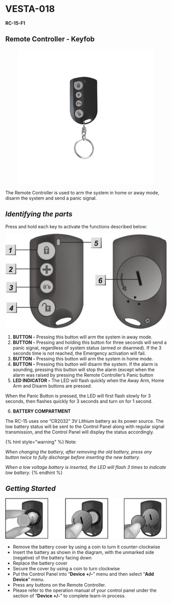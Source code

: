 # VESTA-018

**RC-15-F1**

## **Remote Controller - Keyfob**

<figure><img src=".gitbook/assets/image (15) (1) (1) (1).png" alt=""><figcaption></figcaption></figure>

The Remote Controller is used to arm the system in home or away mode, disarm the system and send a panic signal.

## _**Identifying the parts**_

Press and hold each key to activate the functions described below:

![](<.gitbook/assets/1 (30).jpeg>)

1. **BUTTON -** Pressing this button will arm the system in away mode.
2. **BUTTON -** Pressing and holding this button for three seconds will send a panic signal, regardless of system status (armed or disarmed). If the 3 seconds time is not reached, the Emergency activation will fail.
3. **BUTTON -** Pressing this button will arm the system in home mode.
4. &#x20;**BUTTON -** Pressing this button will disarm the system. If the alarm is sounding, pressing this button will stop the alarm (except when the alarm was raised by pressing the Remote Controller’s Panic button
5. **LED INDICATOR -** The LED will flash quickly when the Away Arm, Home Arm and Disarm buttons are pressed.

When the Panic Button is pressed, the LED will first flash slowly for 3 seconds, then flashes quickly for 3 seconds and turn on for 1 second.

6. **BATTERY COMPARTMENT**

The RC-15 uses one “CR2032” 3V Lithium battery as its power source. The low battery status will be sent to the Control Panel along with regular signal transmission, and the Control Panel will display the status accordingly.

{% hint style="warning" %}
Note:

_When changing the battery, after removing the old battery, press any button twice to fully discharge before inserting the new battery._

_When a low voltage battery is inserted, the LED will flash 3 times to indicate low battery._
{% endhint %}

## _**Getting Started**_

![](<.gitbook/assets/5 (38).png>)

* Remove the battery cover by using a coin to turn it counter-clockwise
* Insert the battery as shown in the diagram, with the unmarked side (negative) of the battery facing down
* Replace the battery cover
* Secure the cover by using a coin to turn clockwise
* Put the Control Panel into “**Device +/-**” menu and then select “**Add Device**” menu.
* Press any buttons on the Remote Controller.
* Please refer to the operation manual of your control panel under the section of “**Device +/-**” to complete learn-in process.
